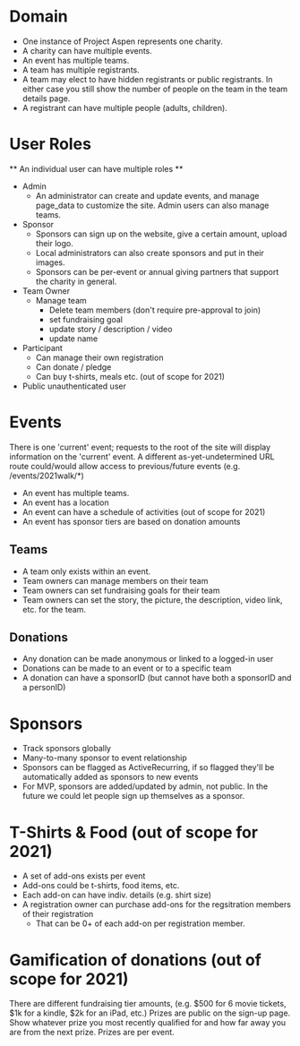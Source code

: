 # Domain
- One instance of Project Aspen represents one charity.
- A charity can have multiple events.
- An event has multiple teams.
- A team has multiple registrants.
- A team may elect to have hidden registrants or public registrants.  In either case you still show the number of people on the team in the team details page.
- A registrant can have multiple people (adults, children).


# User Roles
** An individual user can have multiple roles **
- Admin
  - An administrator can create and update events, and manage page_data to customize the site.  Admin users can also manage teams.
- Sponsor
  - Sponsors can sign up on the website, give a certain amount, upload their logo.
  - Local administrators can also create sponsors and put in their images.
  - Sponsors can be per-event or annual giving partners that support the charity in general.
- Team Owner 
  - Manage team
    - Delete team members (don't require pre-approval to join)
    - set fundraising goal
    - update story / description / video
    - update name
- Participant
  - Can manage their own registration
  - Can donate / pledge
  - Can buy t-shirts, meals etc. (out of scope for 2021)
- Public unauthenticated user


# Events
There is one 'current' event; requests to the root of the site will display information on the 'current' event.
A different as-yet-undetermined URL route could/would allow access to previous/future events (e.g. /events/2021walk/*)
- An event has multiple teams.
- An event has a location
- An event can have a schedule of activities (out of scope for 2021)
- An event has sponsor tiers are based on donation amounts


## Teams
- A team only exists within an event.  
- Team owners can manage members on their team  
- Team owners can set fundraising goals for their team  
- Team owners can set the story, the picture, the description, video link, etc. for the team.  


## Donations
- Any donation can be made anonymous or linked to a logged-in user  
- Donations can be made to an event or to a specific team  
- A donation can have a sponsorID (but cannot have both a sponsorID and a personID)

# Sponsors
- Track sponsors globally
- Many-to-many sponsor to event relationship
- Sponsors can be flagged as ActiveRecurring, if so flagged they'll be automatically added as sponsors to new events
- For MVP, sponsors are added/updated by admin, not public.  In the future we could let people sign up themselves as a sponsor.



# T-Shirts & Food (out of scope for 2021)
- A set of add-ons exists per event  
- Add-ons could be t-shirts, food items, etc.  
- Each add-on can have indiv. details (e.g. shirt size)  
- A registration owner can purchase add-ons for the regsitration members of their registration  
  - That can be 0+ of each add-on per registration member.  


# Gamification of donations (out of scope for 2021)
There are different fundraising tier amounts, (e.g. $500 for 6 movie tickets, $1k for a kindle, $2k for an iPad, etc.)  Prizes are public on the sign-up page.  Show whatever prize you most recently qualified for and how far away you are from the next prize.  Prizes are per event.

